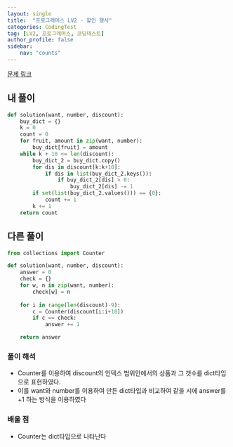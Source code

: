 ```yaml
---
layout: single
title:  "프로그래머스 LV2 - 할인 행사"
categories: CodingTest
tag: [LV2, 프로그래머스, 코딩테스트]
author_profile: false
sidebar: 
    nav: "counts"
---
```


[문제 링크](https://school.programmers.co.kr/learn/courses/30/lessons/131127)


## 내 풀이
```python
def solution(want, number, discount):
    buy_dict = {}
    k = 0
    count = 0
    for fruit, amount in zip(want, number):
        buy_dict[fruit] = amount
    while k + 10 <= len(discount):
        buy_dict_2 = buy_dict.copy()
        for dis in discount[k:k+10]:
            if dis in list(buy_dict_2.keys()):
                if buy_dict_2[dis] > 0: 
                    buy_dict_2[dis] -= 1
        if set(list(buy_dict_2.values())) == {0}:
            count += 1                
        k += 1
    return count  
```

## 다른 풀이
```python
from collections import Counter

def solution(want, number, discount):
    answer = 0
    check = {}
    for w, n in zip(want, number):
        check[w] = n
    
    for i in range(len(discount)-9):
        c = Counter(discount[i:i+10])
        if c == check:
            answer += 1

    return answer
```

### 풀이 해석
- Counter를 이용하여 discount의 인덱스 범위안에서의
상품과 그 갯수를 dict타입으로 표현하였다.
- 이를 want와 number를 이용하여 만든 dict타입과 비교하여
같을 시에 answer를 +1 하는 방식을 이용하였다

### 배울 점
- Counter는 dict타입으로 나타난다